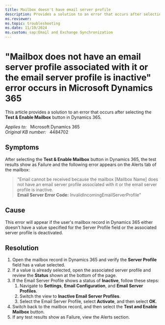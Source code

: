 ```yaml
---
title: Mailbox doesn't have email server profile
description: Provides a solution to an error that occurs after selecting the Test & Enable Mailbox button in Dynamics 365.
ms.reviewer: 
ms.topic: troubleshooting
ms.date: 11/19/2024
ms.custom: sap:Email and Exchange Synchronization
---
```

# "Mailbox does not have an email server profile associated with it or the email server profile is inactive" error occurs in Microsoft Dynamics 365

This article provides a solution to an error that occurs after selecting the **Test & Enable Mailbox** button in Dynamics 365.

_Applies to:_ &nbsp; Microsoft Dynamics 365  
_Original KB number:_ &nbsp; 4484702

## Symptoms

After selecting the **Test & Enable Mailbox** button in Dynamics 365, the test results show as Failure and the following error appears on the Alerts tab of the mailbox:

> "Email cannot be received because the mailbox [Mailbox Name] does not have an email server profile associated with it or the email server profile is inactive.  
**Email Server Error Code:** InvalidIncomingEmailServerProfile"

## Cause

This error will appear if the user's mailbox record in Dynamics 365 either doesn't have a value specified for the Server Profile field or the associated server profile is deactivated.

## Resolution

1. Open the mailbox record in Dynamics 365 and verify the **Server Profile** field has a value selected.
2. If a value is already selected, open the associated server profile and review the **Status** shown at the bottom of the page.
3. If the Email Server Profile shows a status of **Inactive**, follow these steps:
    1. Navigate to **Settings**, **Email Configuration**, and **Email Server Profiles**.
    2. Switch the view to **Inactive Email Server Profiles**.
    3. Select the Email Server Profile, select **Activate**, and then select **OK**.
4. Switch back to the mailbox record, and then select the **Test and Enable Mailbox** button.
5. If any test results show as Failure, view the Alerts section.
